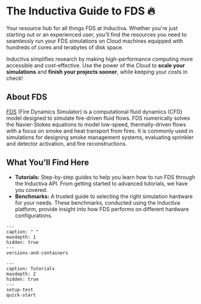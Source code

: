 # The Inductiva Guide to FDS 🔥
Your resource hub for all things FDS at Inductiva. Whether you're just starting out or an experienced user, you'll find the resources you need to seamlessly run your FDS simulations on Cloud machines equipped with hundreds of cores and terabytes of disk space.

Inductiva simplifies research by making high-performance computing more accessible and cost-effective. Use the power of the Cloud to **scale your simulations** and **finish your projects sooner**, while keeping your costs in check! 

## About FDS
[FDS](https://pages.nist.gov/fds-smv/) (Fire Dynamics Simulator) is a computational fluid dynamics (CFD) model designed to simulate fire-driven fluid flows. FDS numerically solves the Navier-Stokes equations to model low-speed, thermally-driven flows with a focus on smoke and heat transport from fires. It is commonly used in simulations for designing smoke management systems, evaluating sprinkler and detector activation, and fire reconstructions.

## What You'll Find Here
- **Tutorials:** Step-by-step guides to help you learn how to run FDS through the Inductiva API. From getting started to advanced tutorials, we have you covered.
- **Benchmarks:** A trusted guide to selecting the right simulation hardware for your needs. These benchmarks, conducted using the Inductiva platform, provide insight into how FDS performs on different hardware configurations.

```{toctree}
---
caption: " "
maxdepth: 1
hidden: true
---
versions-and-containers
```

```{toctree}
---
caption: Tutorials
maxdepth: 2
hidden: true
---
setup-test
quick-start
```


